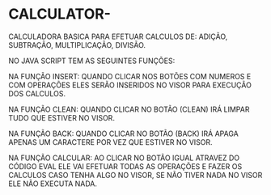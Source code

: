# CALCULATOR-

CALCULADORA BASICA PARA EFETUAR CALCULOS DE:
ADIÇÃO, 
SUBTRAÇÃO,
MULTIPLICAÇÃO,
DIVISÃO.

NO JAVA SCRIPT TEM AS SEGUINTES FUNÇÕES:

NA FUNÇÃO INSERT:   QUANDO CLICAR NOS BOTÕES COM NUMEROS E COM OPERAÇÕES ELES SERÃO INSERIDOS NO VISOR PARA EXECUÇÃO DOS CALCULOS. 

NA FUNÇÃO CLEAN:    QUANDO CLICAR NO BOTÃO (CLEAN) IRÁ LIMPAR TUDO QUE ESTIVER NO VISOR.

NA FUNÇÃO BACK:     QUANDO CLICAR NO BOTÃO (BACK) IRÁ APAGA APENAS UM CARACTERE POR VEZ QUE ESTIVER NO VISOR.

NA FUNÇÃO CALCULAR:  AO CLICAR NO BOTÃO IGUAL ATRAVEZ DO CÓDIGO EVAL ELE VAI EFETUAR TODAS AS OPERAÇÕES E FAZER OS CALCULOS CASO TENHA ALGO NO VISOR, SE NÃO TIVER NADA NO VISOR ELE NÃO EXECUTA NADA. 
